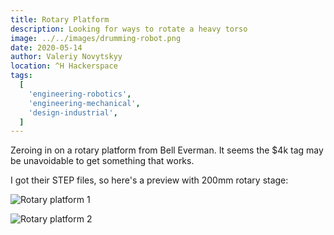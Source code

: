 ```yaml
---
title: Rotary Platform
description: Looking for ways to rotate a heavy torso
image: ../../images/drumming-robot.png
date: 2020-05-14
author: Valeriy Novytskyy
location: ^H Hackerspace
tags:
  [
    'engineering-robotics',
    'engineering-mechanical',
    'design-industrial',
  ]
---
```


Zeroing in on a rotary platform from Bell Everman. It seems the $4k tag may be unavoidable to get something that works.

I got their STEP files, so here's a preview with 200mm rotary stage:

![Rotary platform 1](https://zeroweb-downloads.s3.us-west-2.amazonaws.com/platform1.png)

![Rotary platform 2](https://zeroweb-downloads.s3.us-west-2.amazonaws.com/platform2.png)

